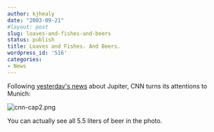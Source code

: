 ```yaml
---
author: kjhealy
date: "2003-09-21"
#layout: post
slug: loaves-and-fishes-and-beers
status: publish
title: Loaves and Fishes. And Beers.
wordpress_id: '516'
categories:
- News
---
```


Following [yesterday's news](http://www.kieranhealy.org/blog/archives/000535.html#000535) about Jupiter, CNN turns its attentions to Munich:

![cnn-cap2.png](http://www.kieranhealy.org/files/misc/cnn-cap2.png)

You can actually see all 5.5 liters of beer in the photo.
